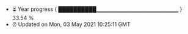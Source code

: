 - ⏳ Year progress { ██████████▁▁▁▁▁▁▁▁▁▁▁▁▁▁▁▁▁▁▁▁ } 33.54 %
- ⏰ Updated on Mon, 03 May 2021 10:25:11 GMT

